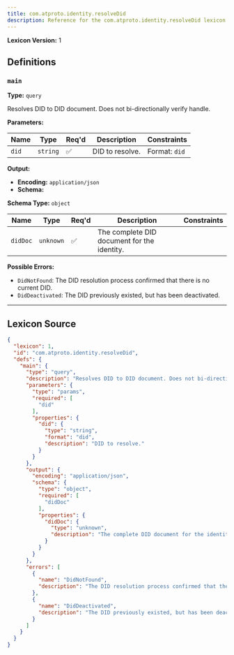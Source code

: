 ```yaml
---
title: com.atproto.identity.resolveDid
description: Reference for the com.atproto.identity.resolveDid lexicon
---
```

**Lexicon Version:** 1

## Definitions

<a name="main"></a>
### `main`

**Type:** `query`

Resolves DID to DID document. Does not bi-directionally verify handle.

**Parameters:**

| Name | Type | Req'd  | Description | Constraints |
|------|------|----------|-------------|-------------|
| `did` | `string` | ✅  | DID to resolve. | Format: `did` |
**Output:**

- **Encoding:** `application/json`
- **Schema:**

**Schema Type:** `object`

| Name | Type | Req'd  | Description | Constraints |
|------|------|----------|-------------|-------------|
| `didDoc` | `unknown` | ✅  | The complete DID document for the identity. |  |
**Possible Errors:**

- `DidNotFound`: The DID resolution process confirmed that there is no current DID.
- `DidDeactivated`: The DID previously existed, but has been deactivated.

---

## Lexicon Source
```json
{
  "lexicon": 1,
  "id": "com.atproto.identity.resolveDid",
  "defs": {
    "main": {
      "type": "query",
      "description": "Resolves DID to DID document. Does not bi-directionally verify handle.",
      "parameters": {
        "type": "params",
        "required": [
          "did"
        ],
        "properties": {
          "did": {
            "type": "string",
            "format": "did",
            "description": "DID to resolve."
          }
        }
      },
      "output": {
        "encoding": "application/json",
        "schema": {
          "type": "object",
          "required": [
            "didDoc"
          ],
          "properties": {
            "didDoc": {
              "type": "unknown",
              "description": "The complete DID document for the identity."
            }
          }
        }
      },
      "errors": [
        {
          "name": "DidNotFound",
          "description": "The DID resolution process confirmed that there is no current DID."
        },
        {
          "name": "DidDeactivated",
          "description": "The DID previously existed, but has been deactivated."
        }
      ]
    }
  }
}
```

